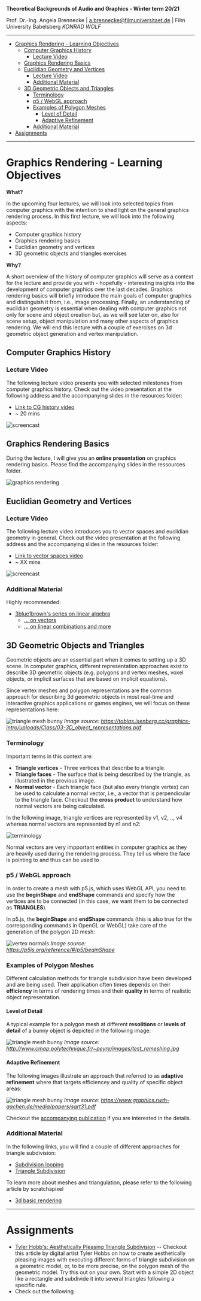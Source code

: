 <!-- ---  
title: Theoretical Backgrounds of Audio and Graphics
author: Angela Brennecke
affiliation: Film University Babelsberg KONRAD WOLF
date: Winter term 20/21
---   -->
**Theoretical Backgrounds of Audio and Graphics - Winter term 20/21**

Prof. Dr.-Ing. Angela Brennecke | a.brennecke@filmuniversitaet.de | Film University Babelsberg *KONRAD WOLF*

---

- [Graphics Rendering - Learning Objectives](#graphics-rendering---learning-objectives)
  - [Computer Graphics History](#computer-graphics-history)
    - [Lecture Video](#lecture-video)
  - [Graphics Rendering Basics](#graphics-rendering-basics)
  - [Euclidian Geometry and Vertices](#euclidian-geometry-and-vertices)
    - [Lecture Video](#lecture-video-1)
    - [Additional Material](#additional-material)
  - [3D Geometric Objects and Triangles](#3d-geometric-objects-and-triangles)
    - [Terminology](#terminology)
    - [p5 / WebGL approach](#p5--webgl-approach)
    - [Examples of Polygon Meshes](#examples-of-polygon-meshes)
      - [Level of Detail](#level-of-detail)
      - [Adaptive Refinement](#adaptive-refinement)
    - [Additional Material](#additional-material-1)
- [Assignments](#assignments)

---


# Graphics Rendering - Learning Objectives

**What?**

In the upcoming four lectures, we will look into selected topics from computer graphics with the intention to shed light on the general graphics rendering process. In this first lecture, we will look into the following aspects:

- Computer graphics history
- Graphics rendering basics
- Euclidian geometry and vertices
- 3D geometric objects and triangles exercises

**Why?** 

A short overview of the history of computer graphics will serve as a context for the lecture and provide you with - hopefully - interesting insights into the development of computer graphics over the last decades. Graphics rendering basics will briefly introduce the main goals of computer graphics and distinguish it from, i.e., image processing. Finally, an understanding of euclidian geometry is essential when dealing with computer graphics not only for scene and object creation but, as we will see later on, also for scene setup, object manipulation and many other aspects of graphics rendering. We will end this lecture with a couple of exercises on 3d geometric object generation and vertex manipulation.

## Computer Graphics History

### Lecture Video

The following lecture video presents you with selected milestones from computer graphics history. Check out the video presentation at the following address and the accompanying slides in the resources folder:

- [Link to CG history video]()
- ~ 20 mins

![screencast](imgs/screencast.png)

<!-- ### Additional Material

Please checkout in particular the video reference added to the "VolLibre" film. It shows you how much geometry and mathematics are interwined with computer graphics and how different subjects and/or research areas can influence each other. 

- [More info on fractal geometry by 3blue1brown](https://www.3blue1brown.com/videos-blog/2017/5/26/fractals-are-typically-not-self-similar)  -->

## Graphics Rendering Basics

During the lecture, I will give you an **online presentation** on graphics rendering basics. Please find the accompanying slides in the ressources folder.

![graphics rendering](imgs/rendering_pipeline.png)

## Euclidian Geometry and Vertices

### Lecture Video

The following lecture video introduces you to vector spaces and euclidian geometry in general. Check out the video presentation at the following address and the accompanying slides in the resources folder:

- [Link to vector spaces video]()
- ~ XX mins

![screencast](imgs/screencast.png)

### Additional Material

Highly recommended:

- [3blue1brown's series on linear algebra](https://www.youtube.com/playlist?list=PLZHQObOWTQDPD3MizzM2xVFitgF8hE_ab)
  - [... on vectors](https://www.youtube.com/watch?v=fNk_zzaMoSs&list=PLZHQObOWTQDPD3MizzM2xVFitgF8hE_ab&index=1)
  - [... on linear combinations and more](https://www.youtube.com/watch?v=k7RM-ot2NWY&list=PLZHQObOWTQDPD3MizzM2xVFitgF8hE_ab&index=2)

## 3D Geometric Objects and Triangles

Geometric objects are an essential part when it comes to setting up a 3D scene. In computer graphics, different representation approaches exist to describe 3D geometric objects (e.g. polygons and vertex meshes, voxel objects, or implicit surfaces that are based on implicit equations). 

Since vertex meshes and polygon representations are the common approach for describing 3d geometric objects in most real-time and interactive graphics applications or games engines, we will focus on these representations here: 

![triangle mesh bunny](imgs/polygon_mesh.png)
*Image source: https://tobias.isenberg.cc/graphics-intro/uploads/Class/03-3D_object_representations.pdf*

### Terminology

Important terms in this context are:

- **Triangle vertices** - Three vertices that describe to a triangle.
- **Triangle faces** - The surface that is being described by the triangle, as illustrated in the previous image.
- **Normal vector** - Each triangle face (but also every triangle vertex) can be used to calculate a normal vector, i.e., a vector that is perpendicular to the triangle face. Checkout the **cross product** to understand how normal vectors are being calculated.

In the following image, triangle vertices are represented by v1, v2, .., v4 whereas normal vectors are represented by n1 and n2:

![terminology](imgs/triangle_terms.png)

Normal vectors are very impportant entities in computer graphics as they are heavily used during the rendering process. They tell us where the face is pointing to and thus can be used to 

<!-- ![vertex normals](imgs/vertex%20normal.png)
*Image source: https://upload.wikimedia.org/wikipedia/commons/3/3c/Vertex_normals.png* -->

### p5 / WebGL approach

In order to create a mesh with p5.js, which uses WebGL API, you need to use the **beginShape** and **endShape** commands and specify how the vertices are to be connected (in this case, we want them to be connected as **TRIANGLES**). 

In p5.js, the **beginShape** and **endShape** commands (this is also true for the corresponding commands in OpenGL or WebGL) take care of the generation of the polygon 2D mesh:

![vertex normals](imgs/p5_triangles.png)
*Image source: https://p5js.org/reference/#/p5/beginShape*


### Examples of Polygon Meshes

Different calculation methods for triangle subdivision have been developed and are being used. Their application often times depends on their **efficiency** in terms of rendering times and their **quality** in terms of realistic object representation. 

#### Level of Detail

A typical example for a polygon mesh at different **resolitions** or **levels of detail** of a bunny object is depicted in the following image:

![triangle mesh bunny](imgs/triangle_bunny_mesh.jpg)
*Image source: http://www.cmap.polytechnique.fr/~peyre/images/test_remeshing.jpg*

#### Adaptive Refinement

The following images illustrate an approach that referred to as **adaptive refinement** where that targets efficiencey and quality of specific object areas:

![triangle mesh bunny](imgs/vertex_mesh_bunnies.png)
*Image source: https://www.graphics.rwth-aachen.de/media/papers/sqrt31.pdf*

Checkout the [accompanying publication](https://www.graphics.rwth-aachen.de/media/papers/sqrt31.pdf) if you are interested in the details.


<!-- ### Implementation Details -- Advanced

A vertex mesh is essentially a collection of vertex coordinates (vertices) that are arranged in a particular format (triangles, triangle strup) in order to describe the surface of the object. Triangle meshes use a vertex and an index buffer.

#### Vertex Buffer and Index Buffer

In order to represent a 2D or 3D object, mesh data structures (or mesh objects) take care of two things:

1. It stores 2D or 3D vertex coordinates in a vertex list called **vertex buffer**, i.e., (x,y) or (x, y, z), respectively. The vertices describe the geometric object.
2. It organizes the vertices with the help of an index list called **index buffer**. This buffer is used to arrange the vertices in a specific order, mostly in a triangular form, to describe the object's polygonal surface.

In the following illustration, a simple rectangular plane is described by four 3D vertices which are stored in a vertex buffer. The index buffer stores the arrangement of vertices reqiured to describe the triangulated mesh needed to represent the rectangle. Therefore, it stores the indices of the individual vertices. 

![vertex index buffer](imgs/vertex%20index%20buffer.png)
*Image source: https://www.e-reading-lib.com/chapter-amp.php/143437/58/andy-pike-directx-8-programming-tutorial.html*

As you can see, the first triangle is formed by the vertices 0, 1, 2 whereas the second triangle is formed by the vertices 3, 2, 1. 

The reason why two buffer lists are introduced to organize mesh representations is primarily twofold: First of all, every vertex (usually composed of 2 or 3 coordinate values) has to be stored only once. Second,  accessing and organizing indices, i.e., singular values, can be handled more efficiently. 

In OpenGL you can directly specify vertex and index buffer lists, but this is not possible for p5.js.  -->

### Additional Material

In the following links, you will find a couple of different approaches for triangle subdivision:

- [Subdivision looping](https://graphics.stanford.edu/~mdfisher/subdivision.html) 
- [Triangle Subdivision](http://www.cs.cmu.edu/afs/cs/academic/class/15462-s14/www/lec_slides/Subdivision.pdf)

To learn more about meshes and triangulation, please refer to the following article by scratchapixel
- [3d basic rendering](https://www.scratchapixel.com/lessons/3d-basic-rendering/rendering-3d-scene-overview/rendering-3d-scene)


--- 

# Assignments


- [Tyler Hobb's: Aesthetically Pleasing Triangle Subdivision](https://tylerxhobbs.com/essays/2017/aesthetically-pleasing-triangle-subdivision) -- Checkout this article by digital artist Tyler Hobbs on how to create aesthetically pleasing images with executing different forms of triangle subdivision on a geometric model, or, to be more precise, on the polygon mesh of the geometric model. Try this out on your own. Start with a simple 2D object like a rectangle and subdivide it into several triangles following a specific rule. 
- Check out the following 

